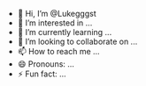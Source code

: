 - 👋 Hi, I’m @Lukegggst
- 👀 I’m interested in ...
- 🌱 I’m currently learning ...
- 💞️ I’m looking to collaborate on ...
- 📫 How to reach me ...
- 😄 Pronouns: ...
- ⚡ Fun fact: ...

<!---
Lukegggst/Lukegggst is a ✨ special ✨ repository because its `README.md` (this file) appears on your GitHub profile.
You can click the Preview link to take a look at your changes.
--->
